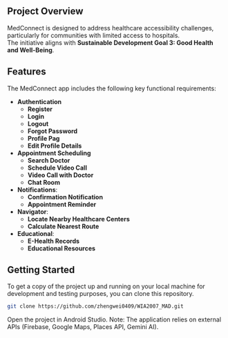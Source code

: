 ## Project Overview

MedConnect is designed to address healthcare accessibility challenges, particularly for communities with limited access to hospitals.  
The initiative aligns with **Sustainable Development Goal 3: Good Health and Well-Being**. 

## Features

The MedConnect app includes the following key functional requirements:

*   **Authentication**
    *   **Register** 
    *   **Login** 
    *   **Logout** 
    *   **Forgot Password** 
    *   **Profile Pag** 
    *   **Edit Profile Details** 
*   **Appointment Scheduling** 
    *   **Search Doctor** 
    *   **Schedule Video Call** 
    *   **Video Call with Doctor** 
    *   **Chat Room** 
*   **Notifications**:
    *   **Confirmation Notification** 
    *   **Appointment Reminder** 
*   **Navigator**:
    *   **Locate Nearby Healthcare Centers** 
    *   **Calculate Nearest Route**
*   **Educational**:
    *   **E-Health Records** 
    *   **Educational Resources**  

## Getting Started

To get a copy of the project up and running on your local machine for development and testing purposes, you can clone this repository.

```bash
git clone https://github.com/zhengwei0409/WIA2007_MAD.git
```
Open the project in Android Studio.
Note: The application relies on external APIs (Firebase, Google Maps, Places API, Gemini AI).
